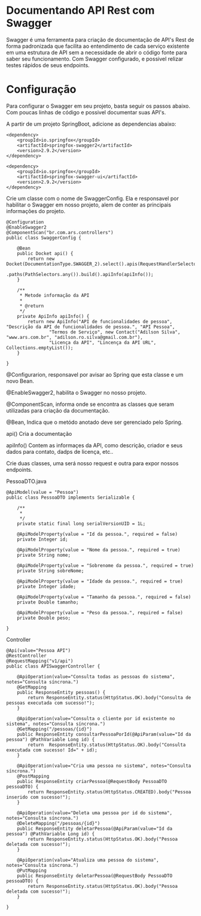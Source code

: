 # Documentando API Rest com Swagger

Swagger é uma ferramenta para criação de documentação de API's Rest de forma padronizada que facilita ao entendimento de cada serviço existente em uma estrutura de API sem a necessidade de abrir o código fonte para saber seu funcionamento. Com Swagger configurado, e possivel relizar testes rápidos de seus endpoints.

# Configuração

Para configurar o Swagger em seu projeto, basta seguir os passos abaixo. Com poucas linhas de código e possivel documentar suas API's.

A partir de um projeto SpringBoot, adicione as dependencias abaixo:

```
<dependency>
	<groupId>io.springfox</groupId>
	<artifactId>springfox-swagger2</artifactId>
	<version>2.9.2</version>
</dependency>

<dependency>
	<groupId>io.springfox</groupId>
	<artifactId>springfox-swagger-ui</artifactId>
	<version>2.9.2</version>
</dependency>
```
Crie um classe com o nome de SwaggerConfig. Ela e responsavel por habilitar o Swagger em nosso projeto, alem de conter as principais informações do projeto.

```
@Configuration
@EnableSwagger2
@ComponentScan("br.com.ars.controllers")
public class SwaggerConfig {

	@Bean
	public Docket api() {
		return new Docket(DocumentationType.SWAGGER_2).select().apis(RequestHandlerSelectors.any())
				.paths(PathSelectors.any()).build().apiInfo(apiInfo());
	}

	/**
	 * Metode informação da API
	 * 
	 * @return
	 */
	private ApiInfo apiInfo() {
		return new ApiInfo("API de funcionalidades de pessoa", "Descrição da API de funcionalidades de pessoa.", "API Pessoa",
				"Termos de Serviço", new Contact("Adilson Silva", "www.ars.com.br", "adilson.ro.silva@gmail.com.br"),
				"Licença da API", "Lincença da API URL", Collections.emptyList());
	}

}
```
@Configurarion, responsavel por avisar ao Spring que esta classe e um novo Bean. 

@EnableSwagger2, habilita o Swagger no nosso projeto.

@ComponentScan, informa onde se encontra as classes que seram utilizadas para criação da documentação.

@Bean, Indica que o metódo anotado deve ser gerenciado pelo Spring.

api() Cria a documentação

apiInfo() Contem as informaçes da API, como descrição, criador e seus dados para contato, dadps de licença, etc..

Crie duas classes, uma será nosso request e outra para expor nossos endpoints.

PessoaDTO.java

```
@ApiModel(value = "Pessoa")
public class PessoaDTO implements Serializable {

	/**
	 * 
	 */
	private static final long serialVersionUID = 1L;

	@ApiModelProperty(value = "Id da pessoa.", required = false)
	private Integer id;

	@ApiModelProperty(value = "Nome da pessoa.", required = true)
	private String nome;

	@ApiModelProperty(value = "Sobrenome da pessoa.", required = true)
	private String sobreNome;

	@ApiModelProperty(value = "Idade da pessoa.", required = true)
	private Integer idade;

	@ApiModelProperty(value = "Tamanho da pessoa.", required = false)
	private Double tamanho;

	@ApiModelProperty(value = "Peso da pessoa.", required = false)
	private Double peso;
	
}
```

Controller

```
@Api(value="Pessoa API")
@RestController
@RequestMapping("v1/api")
public class APISwaggerController {
	
	@ApiOperation(value="Consulta todas as pessoas do sistema", notes="Consulta síncrona.")
	@GetMapping
    public ResponseEntity pessoas() {
        return ResponseEntity.status(HttpStatus.OK).body("Consulta de pessoas executada com sucesso!");
    }
	
	@ApiOperation(value="Consulta o cliente por id existente no sistema", notes="Consulta síncrona.")
    @GetMapping("/pessoas/{id}")
    public ResponseEntity consultarPessoaPorId(@ApiParam(value="Id da pessoa") @PathVariable Long id) {
        return  ResponseEntity.status(HttpStatus.OK).body("Consulta executada com sucesso! Id=" + id);
    }
	
	@ApiOperation(value="Cria uma pessoa no sistema", notes="Consulta síncrona.")
    @PostMapping
    public ResponseEntity criarPessoa(@RequestBody PessoaDTO pessoaDTO) {
        return ResponseEntity.status(HttpStatus.CREATED).body("Pessoa inserido com sucesso!");
    }
    
	@ApiOperation(value="Deleta uma pessoa por id do sistema", notes="Consulta síncrona.")
    @DeleteMapping("/pessoas/{id}")
    public ResponseEntity deletarPessoa(@ApiParam(value="Id da pessoa") @PathVariable Long id) {
        return ResponseEntity.status(HttpStatus.OK).body("Pessoa deletada com sucesso!");
    }
    
	@ApiOperation(value="Atualiza uma pessoa do sistema", notes="Consulta síncrona.")
    @PutMapping
    public ResponseEntity deletarPessoa(@RequestBody PessoaDTO pessoaDTO) {
        return ResponseEntity.status(HttpStatus.OK).body("Pessoa deletada com sucesso!");
    }

}
```



